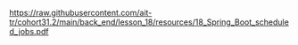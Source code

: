 https://raw.githubusercontent.com/ait-tr/cohort31.2/main/back_end/lesson_18/resources/18_Spring_Boot_scheduled_jobs.pdf
